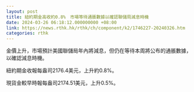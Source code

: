 ```yaml
---
layout: post
title: 紐約期金高收約0.8%　市場等待通脹數據以確認聯儲局減息時機
date: 2024-03-26 06:18:12.000000000 +08:00
link: https://news.rthk.hk/rthk/ch/component/k2/1746227-20240326.htm
categories: rthk
---
```


金價上升，市場預計美國聯儲局年內將減息，但仍在等待本周將公布的通脹數據，以確認減息時機。

紐約期金收報每盎司2176.4美元，上升約0.8%。

現貨金較早時報每盎司2174.51美元，上升0.5%。
